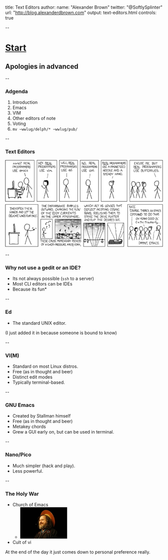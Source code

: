 title: Text Editors
author:
  name: "Alexander Brown"
  twitter: "@SoftlySplinter"
  url: "http://blog.alexanderdbrown.com"
output: text-editors.html
controls: true

--

# [Start](./editor-wars.html)
## Apologies in advanced

--

### Adgenda

1. Introduction
2. Emacs
3. VIM
6. Other editors of note
7. Voting
8. `mv ~wwlug/delph/* ~wwlug/pub/`

--

### Text Editors

![](./real_programmers.png)

--

### Why not use a gedit or an IDE?

* Its not always possible (`ssh` to a server)
* Most CLI editors can be IDEs
* Because its fun\*

--

### Ed

* The standard UNIX editor.

(I just added it in because someone is bound to know)

--

### VI(M)

* Standard on most Linux distros.
* Free (as in thought and beer)
* Distinct edit modes
* Typically terminal-based.

--

### GNU Emacs

* Created by Stallman himself
* Free (as in thought and beer)
* Metakey chords
* Grew a GUI early on, but can be used in terminal.

--

### Nano/Pico

* Much simpler (hack and play).
* Less powerful.

--

### The Holy War

* Church of Emacs
  * ![](./st-ignu-cius.jpg)
* Cult of vi

At the end of the day it just comes down to personal preference really.
